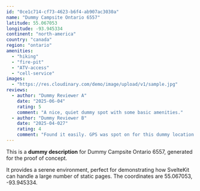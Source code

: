 ```yaml
---
id: "0ce1c714-cf73-4623-b6f4-ab907ac3030a"
name: "Dummy Campsite Ontario 6557"
latitude: 55.067053
longitude: -93.945334
continent: "north-america"
country: "canada"
region: "ontario"
amenities:
  - "hiking"
  - "fire-pit"
  - "ATV-access"
  - "cell-service"
images:
  - "https://res.cloudinary.com/demo/image/upload/v1/sample.jpg"
reviews:
  - author: "Dummy Reviewer A"
    date: "2025-06-04"
    rating: 5
    comment: "A nice, quiet dummy spot with some basic amenities."
  - author: "Dummy Reviewer B"
    date: "2025-04-027"
    rating: 4
    comment: "Found it easily. GPS was spot on for this dummy location."
---
```


This is a **dummy description** for Dummy Campsite Ontario 6557, generated for the proof of concept.

It provides a serene environment, perfect for demonstrating how SvelteKit can handle a large number of static pages. The coordinates are 55.067053, -93.945334.
